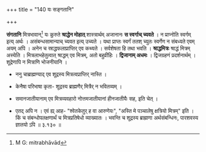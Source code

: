 +++
title = "140 यः सङ्गतानि"

+++


**संगतानि** मित्रभावान्[^२५६] यः कुरुते **श्राद्धेन मोहात्** शास्त्रार्थम् अजानानः **स स्वर्गाच् च्यवते** । न प्राप्नोति स्वर्गम् इत्य् अर्थः । असंबन्धसामान्याच् च्यवत इत्य् उच्यते । यथा प्राप्तः स्वर्गं ततश् च्युतः स्वर्गेण न संबध्यते एवम् अयम् अपि । अनेन च स्राद्धफलाप्राप्तिर् एव कथ्यते । सर्वशेषता हि तथा भवति । **श्राद्धमित्रः** श्राद्धं मित्रम् अस्येति । मित्रलाभहेतुत्वात् श्राद्धम् एव मित्रम्, अतो बहुव्रीहिः । **द्विजानाम् अधमः** । द्विजग्रहणं प्रदर्शनार्थम् । शूद्रेणापि न मित्राणि भोजनीयानि ।


[^२५६]:
     M G: mitrabhāvād

- ननु चाब्राह्मण्याद् एव शूद्रस्य मित्रत्वप्राप्तिर् नास्ति । 

- केनैषा परिभाषा कृता- शूद्रस्य ब्राह्मणैर् मित्रैर् न भवितव्यम् । 

- समानजातीयानाम् एव मित्रव्यवहारो नोत्तमजातीयानां हीनजातीयैः सह, इति चेत् ।

- एतद् अपि न । एवं ह्य् आह- "श्वेतकेतुर् ह वा आरुणेयः", "अस्ति मे पञ्चालेषु क्षत्रियो मित्रम्" इति । किं च संबन्धोपलक्षणार्थं च मित्रप्रतिषेधो व्याख्यातः । भवन्ति च शूद्रस्य ब्राह्मणा अर्थसंबन्धिनः, पारशवस्य ज्ञातयो ऽपि ॥ ३.१३० ॥